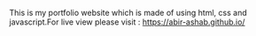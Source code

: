 This is my portfolio website which is made of using html, css and javascript.For live view please visit : https://abir-ashab.github.io/
